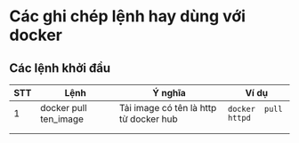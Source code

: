 # Các ghi chép lệnh hay dùng với docker

## Các lệnh khởi đầu

| STT | Lệnh                   | Ý nghĩa                                | Ví dụ                |
|-----|------------------------|----------------------------------------|----------------------|
| 1   | docker pull ten_image  | Tải image có tên là http từ docker hub | `docker  pull httpd` |
|     |                        |                                        |                      |
|     |                        |                                        |                      |